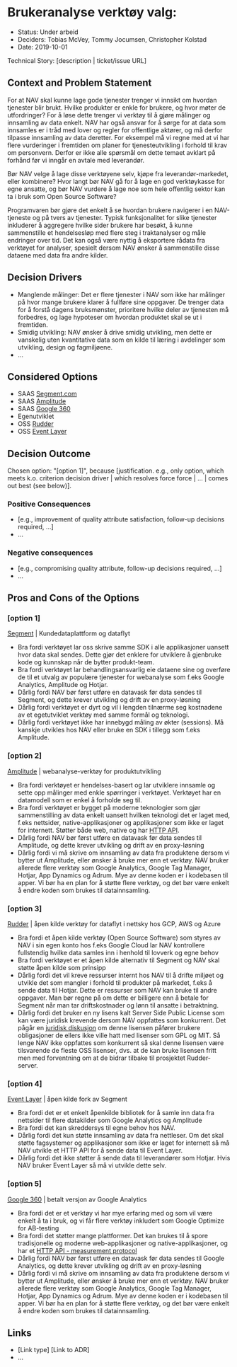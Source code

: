 # Brukeranalyse verktøy valg:

* Status: Under arbeid
* Deciders: Tobias McVey, Tommy Jocumsen, Christopher Kolstad
* Date: 2019-10-01

Technical Story: [description | ticket/issue URL] <!-- optional -->

## Context and Problem Statement


For at NAV skal kunne lage gode tjenester trenger vi innsikt om hvordan tjenester blir brukt. Hvilke produkter er enkle for brukere, og hvor møter de utfordringer? For å løse dette trenger vi verktøy til å gjøre målinger og innsamling av data enkelt. NAV har også ansvar for å sørge for at data som innsamles er i tråd med lover og regler for offentlige aktører, og må derfor tilpasse innsamling av data deretter. For eksempel må vi regne med at vi har flere vurderinger i fremtiden om planer for tjenesteutvikling i forhold til krav om personvern. Derfor er ikke alle spørsmål om dette temaet avklart på forhånd før vi inngår en avtale med leverandør.

Bør NAV velge å lage disse verktøyene selv, kjøpe fra leverandør-markedet, eller kombinere? Hvor langt bør NAV gå for å lage en god verktøykasse for egne ansatte, og bør NAV vurdere å lage noe som hele offentlig sektor kan ta i bruk som Open Source Software? 

Programvaren bør gjøre det enkelt å se hvordan brukere navigerer i en NAV-tjeneste og på tvers av tjenester. Typisk funksjonalitet for slike tjenester inkluderer å aggregere hvilke sider brukere har besøkt, å kunne sammenstille et hendelsesløp med flere steg i traktanalyser og måle endringer over tid. Det kan også være nyttig å eksportere rådata fra verktøyet for analyser, spesielt dersom NAV ønsker å sammenstille disse dataene med data fra andre kilder. 

## Decision Drivers <!-- optional -->

* Manglende målinger: Det er flere tjenester i NAV som ikke har målinger på hvor mange brukere klarer å fullføre sine oppgaver. De trenger data for å forstå dagens bruksmønster, prioritere hvilke deler av tjenesten må forbedres, og lage hypoteser om hvordan produktet skal se ut i fremtiden.
* Smidig utvikling: NAV ønsker å drive smidig utvikling, men dette er vanskelig uten kvantitative data som en kilde til læring i avdelinger som utvikling, design og fagmiljøene.
* … <!-- numbers of drivers can vary -->

## Considered Options

* SAAS [Segment.com](https://segment.com)
* SAAS [Amplitude](https://amplitude.com)
* SAAS [Google 360](https://marketingplatform.google.com/home)
* Egenutviklet
* OSS [Rudder](https://github.com/rudderlabs/rudder-server)
* OSS [Event Layer](https://github.com/kidGodzilla/event-layer)

## Decision Outcome

Chosen option: "[option 1]", because [justification. e.g., only option, which meets k.o. criterion decision driver | which resolves force force | … | comes out best (see below)].

### Positive Consequences <!-- optional -->

* [e.g., improvement of quality attribute satisfaction, follow-up decisions required, …]
* …

### Negative consequences <!-- optional -->

* [e.g., compromising quality attribute, follow-up decisions required, …]
* …

## Pros and Cons of the Options <!-- optional -->

### [option 1]

[Segment](https://segment.com) | Kundedataplattform og dataflyt

* Bra fordi verktøyet lar oss skrive samme SDK i alle applikasjoner uansett hvor data skal sendes. Dette gjør det enklere for utviklere å gjenbruke kode og kunnskap når de bytter produkt-team.
* Bra fordi verktøyet lar behandlingsansvarlig eie dataene sine og overføre de til et utvalg av populære tjenester for webanalyse som f.eks Google Analytics, Amplitude og Hotjar.
* Dårlig fordi NAV bør først utføre en datavask før data sendes til Segment, og dette krever utvikling og drift av en proxy-løsning
* Dårlig fordi verktøyet er dyrt og vil i lengden tilnærme seg kostnadene av et egetutviklet verktøy med samme formål og teknologi.
* Dårlig fordi verktøyet ikke har innebygd måling av økter (sessions). Må kanskje utvikles hos NAV eller bruke en SDK i tillegg som f.eks Amplitude.

### [option 2]

[Amplitude](https://amplitude.com) | webanalyse-verktøy for produktutvikling

* Bra fordi verktøyet er hendelses-basert og lar utviklere innsamle og sette opp målinger med enkle spørringer i verktøyet. Verktøyet har en datamodell som er enkel å forholde seg til.
* Bra fordi verktøyet er bygget på moderne teknologier som gjør sammenstilling av data enkelt uansett hvilken teknologi det er laget med, f.eks nettsider, native-applikasjoner og applikasjoner som ikke er laget for internett. Støtter både web, native og har [HTTP API](https://help.amplitude.com/hc/en-us/articles/360032842391-HTTP-API-V2).
* Dårlig fordi NAV bør først utføre en datavask før data sendes til Amplitude, og dette krever utvikling og drift av en proxy-løsning
* Dårlig fordi vi må skrive om innsamling av data fra produktene dersom vi bytter ut Amplitude, eller ønsker å bruke mer enn et verktøy. NAV bruker allerede flere verktøy som Google Analytics, Google Tag Manager, Hotjar, App Dynamics og Adrum. Mye av denne koden er i kodebasen til apper. Vi bør ha en plan for å støtte flere verktøy, og det bør være enkelt å endre koden som brukes til datainnsamling.

### [option 3]

[Rudder](https://github.com/rudderlabs/rudder-server) | åpen kilde verktøy for dataflyt i nettsky hos GCP, AWS og Azure

* Bra fordi et åpen kilde verktøy (Open Source Software) som styres av NAV i sin egen konto hos f.eks Google Cloud lar NAV kontrollere fullstendig hvilke data samles inn i henhold til lovverk og egne behov
* Bra fordi verktøyet er et åpen kilde alternativ til Segment og  NAV skal støtte åpen kilde som prinsipp
* Dårlig fordi det vil kreve ressurser internt hos NAV til å drifte miljøet og utvikle det som mangler i forhold til produkter på markedet, f.eks å sende data til Hotjar. Dette er ressurser som NAV kan bruke til andre oppgaver. Man bør regne på om dette er billigere enn å betale for Segment når man tar driftskostnader og lønn til ansatte i betraktning.
* Dårlig fordi det bruker en ny lisens kalt Server Side Public License som kan være juridisk krevende dersom NAV oppfattes som konkurrent. Det pågår en [juridisk diskusjon](https://opensource.stackexchange.com/questions/7522/sspl-and-the-open-source-definition) om denne lisensen påfører brukere obligasjoner de ellers ikke ville hatt med lisenser som GPL og MIT. Så lenge NAV ikke oppfattes som konkurrent så skal denne lisensen være tilsvarende de fleste OSS lisenser, dvs. at de kan bruke lisensen fritt men med forventning om at de bidrar tilbake til prosjektet Rudder-server.

### [option 4]

[Event Layer](https://github.com/kidGodzilla/event-layer) | åpen kilde fork av Segment

* Bra fordi det er et enkelt åpenkilde bibliotek for å samle inn data fra nettsider til flere datakilder som Google Analytics og Amplitude
* Bra fordi det kan skreddersys til egne behov hos NAV.
* Dårlig fordi det kun støtte innsamling av data fra nettleser. Om det skal støtte fagsystemer og applikasjoner som ikke er laget for internett så må NAV utvikle et HTTP API for å sende data til Event Layer.
* Dårlig fordi det ikke støtter å sende data til leverandører som Hotjar. Hvis NAV bruker Event Layer så må vi utvikle dette selv.

### [option 5]

[Google 360](https://marketingplatform.google.com/home) | betalt versjon av Google Analytics

* Bra fordi det er et verktøy vi har mye erfaring med og som vil være enkelt å ta i bruk, og vi får flere verktøy inkludert som Google Optimize for AB-testing
* Bra fordi det støtter mange plattformer. Det kan brukes til å spore tradisjonelle og moderne web-applikasjoner og native-applikasjoner, og har et [HTTP API - measurement protocol](https://developers.google.com/analytics/devguides/collection/protocol/v1/devguide)
* Dårlig fordi NAV bør først utføre en datavask før data sendes til Google Analytics, og dette krever utvikling og drift av en proxy-løsning
* Dårlig fordi vi må skrive om innsamling av data fra produktene dersom vi bytter ut Amplitude, eller ønsker å bruke mer enn et verktøy. NAV bruker allerede flere verktøy som Google Analytics, Google Tag Manager, Hotjar, App Dynamics og Adrum. Mye av denne koden er i kodebasen til apper. Vi bør ha en plan for å støtte flere verktøy, og det bør være enkelt å endre koden som brukes til datainnsamling.

## Links <!-- optional -->

* [Link type] [Link to ADR] <!-- example: Refined by [ADR-0005](0005-example.md) -->
* … <!-- numbers of links can vary -->
